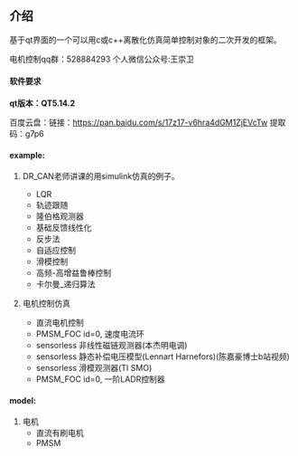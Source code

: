 

## 介绍
基于qt界面的一个可以用c或c++离散化仿真简单控制对象的二次开发的框架。

电机控制qq群：528884293
个人微信公众号:王崇卫

####  软件要求
**qt版本：QT5.14.2**

百度云盘：链接：https://pan.baidu.com/s/17z17-v6hra4dGM1ZjEVcTw 
提取码：g7p6 

#### example:
1. DR_CAN老师讲课的用simulink仿真的例子。 
    - LQR
    - 轨迹跟随
    - 隆伯格观测器
    - 基础反馈线性化
    - 反步法
    - 自适应控制
    - 滑模控制
    - 高频-高增益鲁棒控制
    - 卡尔曼_递归算法

2. 电机控制仿真
    - 直流电机控制
    - PMSM_FOC id=0, 速度电流环
    - sensorless 非线性磁链观测器(本杰明电调)
    - sensorless 静态补偿电压模型(Lennart Harnefors)(陈嘉豪博士b站视频)
    - sensorless 滑模观测器(TI SMO)
    - PMSM_FOC id=0, 一阶LADR控制器

#### model:
1. 电机
    - 直流有刷电机
    - PMSM
